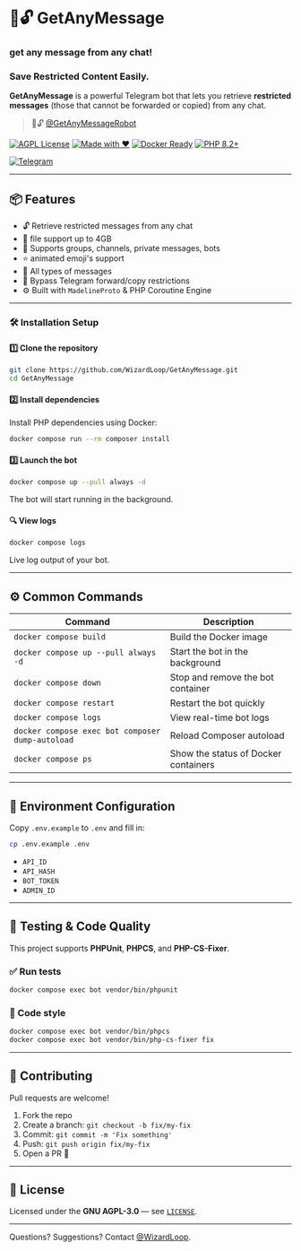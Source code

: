 # 📨🔓 GetAnyMessage
### get any message from any chat!
### Save Restricted Content Easily.
**GetAnyMessage** is a powerful Telegram bot that lets you retrieve **restricted messages** (those that cannot be forwarded or copied) from any chat.

> 📨🔓 [@GetAnyMessageRobot](https://GetAnyMessageRobot.t.me)

[![AGPL License](https://img.shields.io/badge/license-AGPL--3.0-blue.svg)](LICENSE)
[![Made with ❤️](https://img.shields.io/badge/Made%20with-%E2%9D%A4%EF%B8%8F%20-blue)](https://github.com/WizardLoop/GetAnyMessage)
[![Docker Ready](https://img.shields.io/badge/docker-ready-blue.svg)](https://www.docker.com/)
[![PHP 8.2+](https://img.shields.io/badge/PHP-8.2%2B-blue)](https://www.php.net/)

[![Telegram](https://img.shields.io/badge/Official%20Bot-000000?style=for-the-badge&logo=telegram&logoColor=white)](https://t.me/GetAnyMessageRobot)

---

## 📦 Features

- 🔓 Retrieve restricted messages from any chat
- 📁 file support up to 4GB
- 🧩 Supports groups, channels, private messages, bots
- ⭐️ animated emoji's support
- 💬 All types of messages
- 🔁 Bypass Telegram forward/copy restrictions
- ⚙️ Built with `MadelineProto` & PHP Coroutine Engine

---

### 🛠 Installation Setup

#### 1️⃣ Clone the repository

```bash
git clone https://github.com/WizardLoop/GetAnyMessage.git
cd GetAnyMessage
```

#### 2️⃣ Install dependencies

Install PHP dependencies using Docker:
```bash
docker compose run --rm composer install
```

#### 3️⃣ Launch the bot

```bash
docker compose up --pull always -d
```

The bot will start running in the background.

#### 🔍 View logs

```bash
docker compose logs
```
Live log output of your bot.

---

## ⚙️ Common Commands

| Command                        | Description                                      |
|--------------------------------|--------------------------------------------------|
| `docker compose build`         | Build the Docker image                          |
| `docker compose up --pull always -d`         | Start the bot in the background                |
| `docker compose down`          | Stop and remove the bot container              |
| `docker compose restart`       | Restart the bot quickly                        |
| `docker compose logs`       | View real-time bot logs                        |
| `docker compose exec bot composer dump-autoload` | Reload Composer autoload |
| `docker compose ps`            | Show the status of Docker containers           |

---

## 🔐 Environment Configuration

Copy `.env.example` to `.env` and fill in:

```bash
cp .env.example .env
```

- `API_ID`
- `API_HASH`
- `BOT_TOKEN`
- `ADMIN_ID`

---

## 🧪 Testing & Code Quality

This project supports **PHPUnit**, **PHPCS**, and **PHP-CS-Fixer**.

### ✅ Run tests

```bash
docker compose exec bot vendor/bin/phpunit
```

### 🎨 Code style

```bash
docker compose exec bot vendor/bin/phpcs
docker compose exec bot vendor/bin/php-cs-fixer fix
```

---

## 🤝 Contributing

Pull requests are welcome!

1. Fork the repo
2. Create a branch: `git checkout -b fix/my-fix`
3. Commit: `git commit -m 'Fix something'`
4. Push: `git push origin fix/my-fix`
5. Open a PR 🙌

---

## 📄 License

Licensed under the **GNU AGPL-3.0** — see [`LICENSE`](LICENSE).

---

Questions? Suggestions? Contact [@WizardLoop](https://t.me/WizardLoop).
